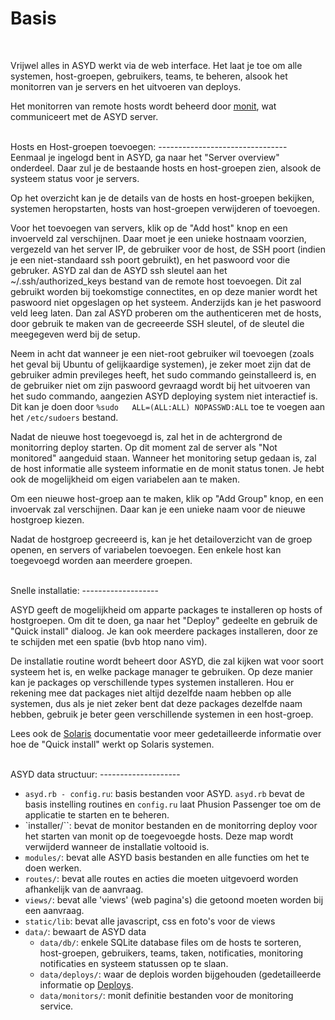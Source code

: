 Basis
=====
<br/>

Vrijwel alles in ASYD werkt via de web interface.
Het laat je toe om alle systemen, host-groepen, gebruikers, teams,
 te beheren, alsook het monitorren van je servers en het uitvoeren
 van deploys.

Het monitorren van remote hosts wordt beheerd door
 [monit](http://mmonit.com/monit/), wat communiceert met de ASYD server.
 
<br/>
Hosts en Host-groepen toevoegen:
--------------------------------
<br/>
Eenmaal je ingelogd bent in ASYD, ga naar het "Server overview"
 onderdeel. Daar zul je de bestaande hosts en host-groepen zien, alsook
 de systeem status voor je servers.

Op het overzicht kan je de details van de hosts en host-groepen
 bekijken, systemen heropstarten, hosts van host-groepen verwijderen
 of toevoegen.

Voor het toevoegen van servers, klik op de "Add host" knop en een
 invoerveld zal verschijnen. Daar moet je een unieke hostnaam voorzien,
 vergezeld van het server IP, de gebruiker voor de host, de SSH poort
 (indien je een niet-standaard ssh poort gebruikt), en het paswoord
 voor die gebruker.
ASYD zal dan de ASYD ssh sleutel aan het ~/.ssh/authorized_keys bestand
 van de remote host toevoegen. Dit zal gebruikt worden bij toekomstige
 connectites, en op deze manier wordt het paswoord niet opgeslagen op
 het systeem. Anderzijds kan je het paswoord veld leeg laten. Dan zal
 ASYD proberen om the authenticeren met de hosts, door gebruik te maken
 van de gecreeerde SSH sleutel, of de sleutel die meegegeven werd bij
 de setup.

Neem in acht dat wanneer je een niet-root gebruiker wil toevoegen
 (zoals het geval bij Ubuntu of gelijkaardige systemen), je zeker moet
 zijn dat de gebruiker admin previleges heeft, het sudo commando
 geinstalleerd is, en de gebruiker niet om zijn paswoord gevraagd wordt
 bij het uitvoeren van het sudo commando, aangezien ASYD deploying
 system niet interactief is.
Dit kan je doen door `%sudo   ALL=(ALL:ALL) NOPASSWD:ALL` toe te voegen
 aan het `/etc/sudoers` bestand.

Nadat de nieuwe host toegevoegd is, zal het in de achtergrond de 
 monitorring deploy starten. Op dit moment zal de server als "Not
 monitored" aangeduid staan. Wanneer het monitoring setup gedaan is,
 zal de host informatie alle systeem informatie en de monit status
 tonen. Je hebt ook de mogelijkheid om eigen variabelen aan te maken.

Om een nieuwe host-groep aan te maken, klik op "Add Group" knop, en een
 invoervak zal verschijnen. Daar kan je een unieke naam voor de nieuwe
 hostgroep kiezen.

Nadat de hostgroep gecreeerd is, kan je het detailoverzicht van de
 groep openen, en servers of variabelen toevoegen. Een enkele host kan
 toegevoegd worden aan meerdere groepen.

<br/>
Snelle installatie:
------------------- 
<br/>

ASYD geeft de mogelijkheid om apparte packages te installeren op hosts
 of hostgroepen. Om dit te doen, ga naar het "Deploy" gedeelte en
 gebruik de "Quick install" dialoog. Je kan ook meerdere packages
 installeren, door ze te schijden met een spatie (bvb htop nano vim).

De installatie routine wordt beheert door ASYD, die zal kijken wat voor
 soort systeem het is, en welke package manager te gebruiken. Op deze
 manier kan je packages op verschillende types systemen installeren.
 Hou er rekening mee dat packages niet altijd dezelfde naam hebben op
 alle systemen, dus als je niet zeker bent dat deze packages dezelfde
 naam hebben, gebruik je beter geen verschillende systemen in een
 host-groep.

Lees ook de [Solaris](solaris.md) documentatie voor meer gedetailleerde
 informatie over hoe de "Quick install" werkt op Solaris systemen.

<br/>
ASYD data structuur:
--------------------
<br/>

  * `asyd.rb - config.ru`: basis bestanden voor ASYD. `asyd.rb` bevat
 de basis instelling routines en `config.ru` laat Phusion Passenger
 toe om de applicatie te starten en te beheren.
  * `installer/``: bevat de monitor bestanden en de monitorring deploy
 voor het starten van monit op de toegevoegde hosts. Deze map wordt
 verwijderd wanneer de installatie voltooid is.
  * `modules/`: bevat alle ASYD basis bestanden en alle functies om het
 te doen werken.
  * `routes/`: bevat alle routes en acties die moeten uitgevoerd worden
 afhankelijk van de aanvraag.
  * `views/`: bevat alle 'views' (web pagina's) die getoond moeten
 worden bij een aanvraag.
  * `static/lib`: bevat alle javascript, css en foto's voor de views
  * `data/`: bewaart de ASYD data
    * `data/db/`: enkele SQLite  database files om de hosts te
 sorteren, host-groepen, gebruikers, teams, taken, notificaties,
 monitoring notificaties en systeem statussen op te slaan.
    * `data/deploys/`: waar de deplois worden bijgehouden
 (gedetailleerde informatie op [Deploys](deploys.md).
    * `data/monitors/`: monit definitie bestanden voor de monitoring
 service.
